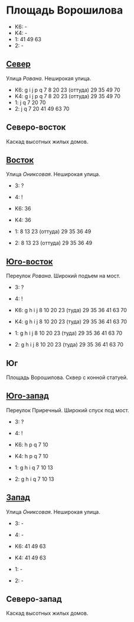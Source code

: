 # Площадь Ворошилова

* K6:   -
* K4:   -
* 1:    41  49  63
* 2:    -

## [Север](./10535115.md)

Улица *Рована*.
Неширокая улица.

* K6:   g   i   j   p   q
        7   8   20  23 (оттуда) 29  35  49  70
* K4:   g   i   j   p   q
        7   8   20  23 (оттуда) 29  35  49  70
* 1:    j   q
        7   20  70
* 2:    j   q
        7   20  41  49  63  70

## Северо-восток

Каскад высотных жилых домов.

## [Восток](./10545120.md)

Улица *Ониксовая*.
Неширокая улица.

* 3:    ?
* 4:    !

* K6:   36
* K4:   36
* 1:    8   13  23 (оттуда)   29  35  36  49
* 2:    8   13  23 (оттуда)   29  35  36  49

## [Юго-восток](./10540125.md)

Переулок *Рована*.
Широкий подъем на мост.

* 3:    ?
* 4:    !

* K6:   g   h   i   j
        8   10  20  23 (туда)   29  35  36  41  63  70
* K4:   g   h   i   j
        8   10  20  23 (туда)   29  35  36  41  63  70
* 1:    g   h   i   j
        8   10  20  23 (туда)   29  35  36  41  63  70
* 2:    g   h   i   j
        8   10  20  23 (туда)   29  35  36  41  63  70

## Юг

Площадь Ворошилова.
Сквер с конной статуей.

## [Юго-запад](./10530125.md)

Переулок Приречный.
Широкий спуск под мост.

* 3:    ?
* 4:    !

* K6:   h   p   q
        7   10
* K4:   h   p   q
        7   10
* 1:    g   h   i   q
        7   10  13
* 2:    g   h   i   q
        7   10  13

## [Запад](./515110.md)

Улица *Ониксовая*.
Неширокая улица.

* 3:    -
* 4:    -

* K6:   41  49  63
* K4:   41  49  63
* 1:    -
* 2:    -

## Северо-запад

Каскад высотных жилых домов.
